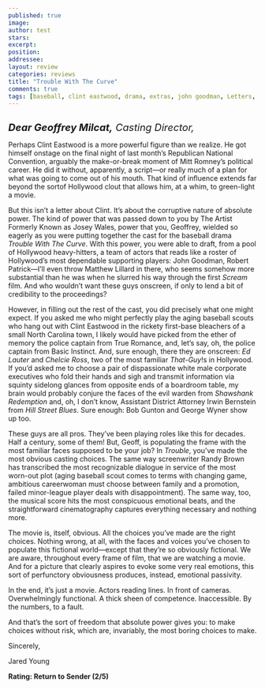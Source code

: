 ```yaml
---
published: true
image:
author: test 
stars: 
excerpt: 
position: 
addressee: 
layout: review
categories: reviews
title: "Trouble With The Curve"
comments: true
tags: [baseball, clint eastwood, drama, extras, john goodman, Letters, sports]
---
```

<div><p><span class="full-image-block ssNonEditable"><a href="/letters/2012/9/26/trouble-with-the-curve.html"><img src="http://static.squarespace.com/static/5005f6bcc4aa41161b33e89e/5329cf1fe4b07c068ebf74de/5329cf1fe4b07c068ebf7691/1348677251022/trouble-with-the-curve.jpg" alt="" /></a></span></p>
<p><em style="font-size:120%;"><span style="font-size:120%;"><strong>Dear Geoffrey Milcat,</strong> Casting Director,</span></em></p>
<p>Perhaps Clint Eastwood is a more powerful figure than we realize. He got himself onstage on the final night of last month&rsquo;s Republican National Convention, arguably the make-or-break moment of Mitt Romney&rsquo;s political career. He did it without, apparently, a script&mdash;or really much of a plan for what was going to come out of his mouth. That kind of influence extends far beyond the sortof Hollywood clout that allows him, at a whim, to green-light a movie.</p>
<p>But this isn&rsquo;t a letter about Clint. It&rsquo;s about the corruptive nature of absolute power. The kind of power that was passed down to you by The Artist Formerly Known as Josey Wales, power that you, Geoffrey, wielded so eagerly as you were putting together the cast for the baseball drama <em>Trouble With The Curve</em>. With this power, you were able to draft, from a pool of Hollywood heavy-hitters, a team of actors that reads like a roster of Hollywood&rsquo;s most dependable supporting players: John Goodman, Robert Patrick&mdash;I&rsquo;ll even throw Matthew Lillard in there, who seems somehow more substantial than he was when he slurred his way through the first <em>Scream</em> film. And who wouldn&rsquo;t want these guys onscreen, if only to lend a bit of credibility to the proceedings?</p>
<p>However, in filling out the rest of the cast, you did precisely what one might expect. If you asked me who might perfectly play the aging baseball scouts who hang out with Clint Eastwood in the rickety first-base bleachers of a small North Carolina town, I likely would have picked from the ether of memory the police captain from True Romance, and, let&rsquo;s say, oh, the police captain from Basic Instinct. And, sure enough, there they are onscreen: <em>Ed Lauter</em> and <em>Chelcie Ross</em>, two of the most familiar <em>That-Guy</em>!s in Hollywood. If you&rsquo;d asked me to choose a pair of dispassionate white male corporate executives who fold their hands and sigh and transmit information via squinty sidelong glances from opposite ends of a boardroom table, my brain would probably conjure the faces of the evil warden from<em> Shawshank Redemption </em>and, oh, I don&rsquo;t know, Assistant District Attorney Irwin Bernstein from <em>Hill Street Blues</em>. Sure enough: Bob Gunton and George Wyner show up too.</p>
<p>These guys are all pros. They&rsquo;ve been playing roles like this for decades. Half a century, some of them! But, Geoff, is populating the frame with the most familiar faces supposed to be your job? In <em>Trouble</em>, you&rsquo;ve made the most obvious casting choices. The same way screenwriter Randy Brown has transcribed the most recognizable dialogue in service of the most worn-out plot (aging baseball scout comes to terms with changing game, ambitious careerwoman must choose between family and a promotion, failed minor-league player deals with disappointment). The same way, too, the musical score hits the most conspicuous emotional beats, and the straightforward cinematography captures everything necessary and nothing more.</p>
<p>The movie is, itself, obvious. All the choices you&rsquo;ve made are the right choices. Nothing wrong, at all, with the faces and voices you&rsquo;ve chosen to populate this fictional world&mdash;except that they&rsquo;re so obviously fictional. We are aware, throughout every frame of film, that we are watching a movie. And for a picture that clearly aspires to evoke some very real emotions, this sort of perfunctory obviousness produces, instead, emotional passivity.</p>
<p>In the end, it&rsquo;s just a movie. Actors reading lines. In front of cameras. Overwhelmingly functional. A thick sheen of competence. Inaccessible. By the numbers, to a fault.&nbsp;</p>
<p>And that&rsquo;s the sort of freedom that absolute power gives you: to make choices without risk, which are, invariably, the most boring choices to make.</p>
<p>Sincerely,</p>
<p>Jared Young</p>
<p><strong>Rating: Return to Sender (2/5)</strong></p></div>
